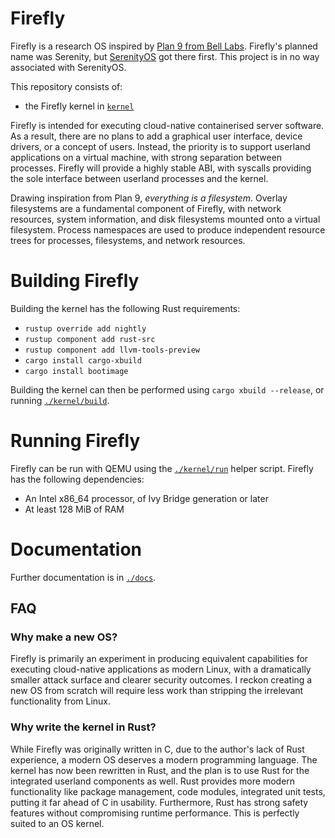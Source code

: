 # Firefly

Firefly is a research OS inspired by [Plan 9 from Bell Labs](https://9p.io/plan9/). Firefly's planned name was Serenity, but [SerenityOS](https://github.com/SerenityOS/serenity) got there first. This project is in no way associated with SerenityOS.

This repository consists of:

- the Firefly kernel in [`kernel`](/kernel)

Firefly is intended for executing cloud-native containerised server software. As a result, there are no plans to add a graphical user interface, device drivers, or a concept of users. Instead, the priority is to support userland applications on a virtual machine, with strong separation between processes. Firefly will provide a highly stable ABI, with syscalls providing the sole interface between userland processes and the kernel.

Drawing inspiration from Plan 9, _everything is a filesystem_. Overlay filesystems are a fundamental component of Firefly, with network resources, system information, and disk filesystems mounted onto a virtual filesystem. Process namespaces are used to produce independent resource trees for processes, filesystems, and network resources.

# Building Firefly

Building the kernel has the following Rust requirements:

- `rustup override add nightly`
- `rustup component add rust-src`
- `rustup component add llvm-tools-preview`
- `cargo install cargo-xbuild`
- `cargo install bootimage`

Building the kernel can then be performed using `cargo xbuild --release`, or running [`./kernel/build`](/kernel/build).

# Running Firefly

Firefly can be run with QEMU using the [`./kernel/run`](/kernel/run) helper script.
Firefly has the following dependencies:

- An Intel x86_64 processor, of Ivy Bridge generation or later
- At least 128 MiB of RAM

# Documentation

Further documentation is in [`./docs`](/docs).

## FAQ

### Why make a new OS?

Firefly is primarily an experiment in producing equivalent capabilities for executing cloud-native applications as modern Linux, with a dramatically smaller attack surface and clearer security outcomes. I reckon creating a new OS from scratch will require less work than stripping the irrelevant functionality from Linux.

### Why write the kernel in Rust?

While Firefly was originally written in C, due to the author's lack of Rust experience, a modern OS deserves a modern programming language. The kernel has now been rewritten in Rust, and the plan is to use Rust for the integrated userland components as well. Rust provides more modern functionality like package management, code modules, integrated unit tests, putting it far ahead of C in usability. Furthermore, Rust has strong safety features without compromising runtime performance. This is perfectly suited to an OS kernel.
